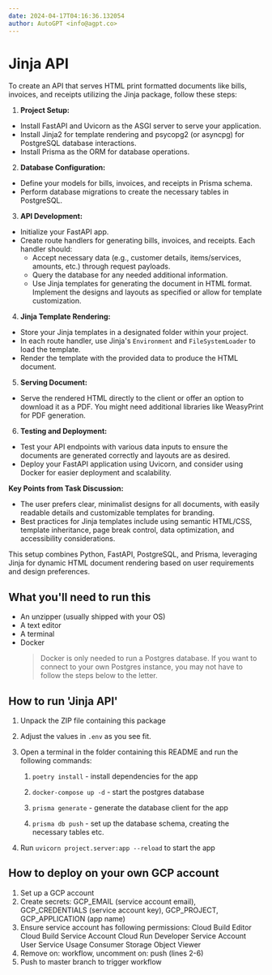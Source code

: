 ```yaml
---
date: 2024-04-17T04:16:36.132054
author: AutoGPT <info@agpt.co>
---
```


# Jinja API

To create an API that serves HTML print formatted documents like bills, invoices, and receipts utilizing the Jinja package, follow these steps:

1. **Project Setup:**
- Install FastAPI and Uvicorn as the ASGI server to serve your application.
- Install Jinja2 for template rendering and psycopg2 (or asyncpg) for PostgreSQL database interactions.
- Install Prisma as the ORM for database operations.

2. **Database Configuration:**
- Define your models for bills, invoices, and receipts in Prisma schema.
- Perform database migrations to create the necessary tables in PostgreSQL.

3. **API Development:**
- Initialize your FastAPI app.
- Create route handlers for generating bills, invoices, and receipts. Each handler should:
  - Accept necessary data (e.g., customer details, items/services, amounts, etc.) through request payloads.
  - Query the database for any needed additional information.
  - Use Jinja templates for generating the document in HTML format. Implement the designs and layouts as specified or allow for template customization.

4. **Jinja Template Rendering:**
- Store your Jinja templates in a designated folder within your project.
- In each route handler, use Jinja's `Environment` and `FileSystemLoader` to load the template.
- Render the template with the provided data to produce the HTML document.

5. **Serving Document:**
- Serve the rendered HTML directly to the client or offer an option to download it as a PDF. You might need additional libraries like WeasyPrint for PDF generation.

6. **Testing and Deployment:**
- Test your API endpoints with various data inputs to ensure the documents are generated correctly and layouts are as desired.
- Deploy your FastAPI application using Uvicorn, and consider using Docker for easier deployment and scalability.

**Key Points from Task Discussion:**
- The user prefers clear, minimalist designs for all documents, with easily readable details and customizable templates for branding.
- Best practices for Jinja templates include using semantic HTML/CSS, template inheritance, page break control, data optimization, and accessibility considerations.

This setup combines Python, FastAPI, PostgreSQL, and Prisma, leveraging Jinja for dynamic HTML document rendering based on user requirements and design preferences.

## What you'll need to run this
* An unzipper (usually shipped with your OS)
* A text editor
* A terminal
* Docker
  > Docker is only needed to run a Postgres database. If you want to connect to your own
  > Postgres instance, you may not have to follow the steps below to the letter.


## How to run 'Jinja API'

1. Unpack the ZIP file containing this package

2. Adjust the values in `.env` as you see fit.

3. Open a terminal in the folder containing this README and run the following commands:

    1. `poetry install` - install dependencies for the app

    2. `docker-compose up -d` - start the postgres database

    3. `prisma generate` - generate the database client for the app

    4. `prisma db push` - set up the database schema, creating the necessary tables etc.

4. Run `uvicorn project.server:app --reload` to start the app

## How to deploy on your own GCP account
1. Set up a GCP account
2. Create secrets: GCP_EMAIL (service account email), GCP_CREDENTIALS (service account key), GCP_PROJECT, GCP_APPLICATION (app name)
3. Ensure service account has following permissions: 
    Cloud Build Editor
    Cloud Build Service Account
    Cloud Run Developer
    Service Account User
    Service Usage Consumer
    Storage Object Viewer
4. Remove on: workflow, uncomment on: push (lines 2-6)
5. Push to master branch to trigger workflow
